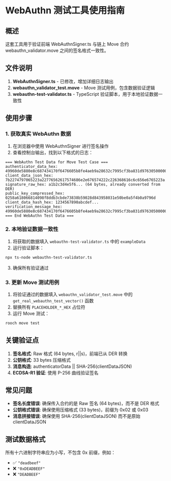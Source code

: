 # WebAuthn 测试工具使用指南

## 概述

这套工具用于验证前端 WebAuthnSigner.ts 与链上 Move 合约 webauthn_validator.move 之间的签名格式一致性。

## 文件说明

1. **WebAuthnSigner.ts** - 已修改，增加详细日志输出
2. **webauthn_validator_test.move** - Move 测试用例，包含数据验证逻辑
3. **webauthn-test-validator.ts** - TypeScript 验证脚本，用于本地验证数据一致性

## 使用步骤

### 1. 获取真实 WebAuthn 数据

1. 在浏览器中使用 WebAuthnSigner 进行签名操作
2. 查看控制台输出，找到以下格式的日志：

```
=== WebAuthn Test Data for Move Test Case ===
authenticator_data_hex: 49960de5880e8c687434170f6476605b8fe4aeb9a28632c7995cf3ba831d97630500000000
client_data_json_hex: 7b2274797065223a22776562617574686e2e676574222c226368616c6c656e6765223a...
signature_raw_hex: a1b2c3d4e5f6... (64 bytes, already converted from DER)
public_key_compressed_hex: 0258a618066814098f8ddb3cbde73838b59028d843958031e50be0a5f4b0a9796d
client_data_hash_hex: 1234567890abcdef...
verification_message_hex: 49960de5880e8c687434170f6476605b8fe4aeb9a28632c7995cf3ba831d97630500000000...
=== End WebAuthn Test Data ===
```

### 2. 本地验证数据一致性

1. 将获取的数据填入 `webauthn-test-validator.ts` 中的 `exampleData`
2. 运行验证脚本：
```bash
npx ts-node webauthn-test-validator.ts
```
3. 确保所有验证通过

### 3. 更新 Move 测试用例

1. 将验证通过的数据填入 `webauthn_validator_test.move` 中的 `get_real_webauthn_test_vector()` 函数
2. 替换所有 `PLACEHOLDER_*_HEX` 占位符
3. 运行 Move 测试：
```bash
rooch move test
```

## 关键验证点

1. **签名格式**: Raw 格式 (64 bytes, r||s)，前端已从 DER 转换
2. **公钥格式**: 33 bytes 压缩格式
3. **消息构造**: authenticatorData || SHA-256(clientDataJSON)
4. **ECDSA-R1 验证**: 使用 P-256 曲线验证签名

## 常见问题

- **签名长度错误**: 确保传入合约的是 Raw 签名 (64 bytes)，而不是 DER 格式
- **公钥格式错误**: 确保使用压缩格式 (33 bytes)，前缀为 0x02 或 0x03
- **消息拼接错误**: 确保使用 SHA-256(clientDataJSON) 而不是原始 clientDataJSON

## 测试数据格式

所有十六进制字符串应为小写，不包含 0x 前缀，例如：
- ✅ `"deadbeef"`
- ❌ `"0xDEADBEEF"`
- ❌ `"DEADBEEF"` 